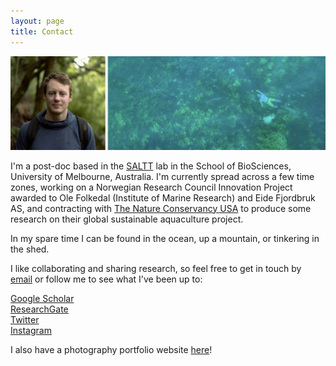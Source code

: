 ```yaml
---
layout: page
title: Contact
---
```

  
![profile](images/greenprofile.jpg)  
  
I'm a post-doc based in the [SALTT](https://blogs.unimelb.edu.au/saltt) lab in the School of BioSciences, University of Melbourne, Australia. I'm currently spread across a few time zones, working on a Norwegian Research Council Innovation Project awarded to Ole Folkedal (Institute of Marine Research) and Eide Fjordbruk AS, and contracting with [The Nature Conservancy USA](https://www.nature.org/en-us/what-we-do/our-insights/perspectives/how-investors-can-turn-the-tide-on-aquaculture/) to produce some research on their global sustainable aquaculture project.
  
In my spare time I can be found in the ocean, up a mountain, or tinkering in the shed.
  
I like collaborating and sharing research, so feel free to get in touch by [email](luke.barrett@unimelb.edu.au) or follow me to see what I've been up to:  
  
[Google Scholar](https://scholar.google.ca/citations?hl=en&pli=1&user=m2VurpgAAAAJ)  
[ResearchGate](https://www.researchgate.net/profile/Luke_Barrett)  
[Twitter](https://www.twitter.com/LukeBarrettSci)  
[Instagram](https://www.instagram.com/barrettphoto/)  
  
I also have a photography portfolio website [here](https://lukebarrett.com)!  
  
